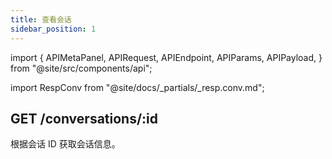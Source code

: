 ```yaml
---
title: 查看会话
sidebar_position: 1
---
```


import {
  APIMetaPanel,
  APIRequest,
  APIEndpoint,
  APIParams,
  APIPayload,
} from "@site/src/components/api";

import RespConv from "@site/docs/_partials/_resp.conv.md";

## GET /conversations/:id

根据会话 ID 获取会话信息。

<APIEndpoint url="/conversations/:id" />

<APIMetaPanel scope="Authorized" />

<APIParams p-id="会话 ID" p-id-required={true} />

<APIRequest
  title="Get Conversation info by ID"
  url="/conversations/928c5c40-769c-3e97-8387-fb1ae0645311"
/>

<RespConv />
